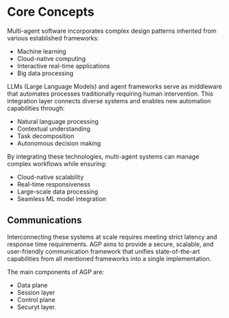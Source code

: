 # Core Concepts

Multi-agent software incorporates complex design patterns inherited from various
established frameworks:

- Machine learning
- Cloud-native computing
- Interactive real-time applications
- Big data processing

LLMs (Large Language Models) and agent frameworks serve as middleware that
automates processes traditionally requiring human intervention. This integration
layer connects diverse systems and enables new automation capabilities through:

- Natural language processing
- Contextual understanding
- Task decomposition
- Autonomous decision making

By integrating these technologies, multi-agent systems can manage complex
workflows while ensuring:

- Cloud-native scalability
- Real-time responsiveness
- Large-scale data processing
- Seamless ML model integration

## Communications

Interconnecting these systems at scale requires meeting strict latency and
response time requirements. AGP aims to provide a secure, scalable, and
user-friendly communication framework that unifies state-of-the-art capabilities
from all mentioned frameworks into a single implementation.

The main components of AGP are:

- Data plane
- Session layer
- Control plane
- Securyt layer.

